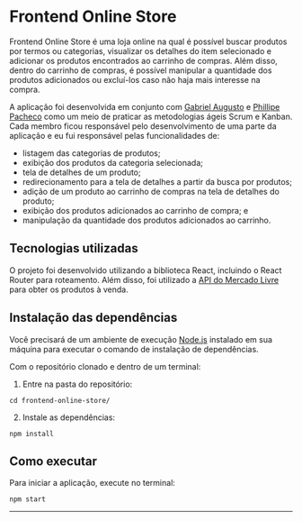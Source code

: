 # Frontend Online Store

Frontend Online Store é uma loja online na qual é possível buscar produtos por termos ou categorias, visualizar os detalhes do item selecionado e adicionar os produtos encontrados ao carrinho de compras. Além disso, dentro do carrinho de compras, é possível manipular a quantidade dos produtos adicionados ou excluí-los caso não haja mais interesse na compra.

A aplicação foi desenvolvida em conjunto com [Gabriel Augusto](https://github.com/gabriel-am12) e [Phillipe Pacheco](https://github.com/Phillipe153) como um meio de praticar as metodologias ágeis Scrum e Kanban. Cada membro ficou responsável pelo desenvolvimento de uma parte da aplicação e eu fui responsável pelas funcionalidades de:

- listagem das categorias de produtos;
- exibição dos produtos da categoria selecionada;
- tela de detalhes de um produto;
- redirecionamento para a tela de detalhes a partir da busca por produtos;
- adição de um produto ao carrinho de compras na tela de detalhes do produto;
- exibição dos produtos adicionados ao carrinho de compra; e
- manipulação da quantidade dos produtos adicionados ao carrinho.

## Tecnologias utilizadas

O projeto foi desenvolvido utilizando a biblioteca React, incluindo o React Router para roteamento. Além disso, foi utilizado a [API do Mercado Livre](https://developers.mercadolivre.com.br/pt_br/itens-e-buscas) para obter os produtos à venda.

## Instalação das dependências

Você precisará de um ambiente de execução [Node.js](https://nodejs.org) instalado em sua máquina para executar o comando de instalação de dependências.

Com o repositório clonado e dentro de um terminal:

1. Entre na pasta do repositório:

```
cd frontend-online-store/
```

2. Instale as dependências:

```
npm install
```

## Como executar

Para iniciar a aplicação, execute no terminal:

```
npm start
```

---
